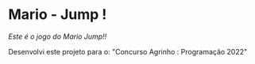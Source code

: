 # Mario - Jump !
*Este é o jogo do Mario Jump!!*

Desenvolvi este projeto para o:
"Concurso Agrinho : Programação 2022"
